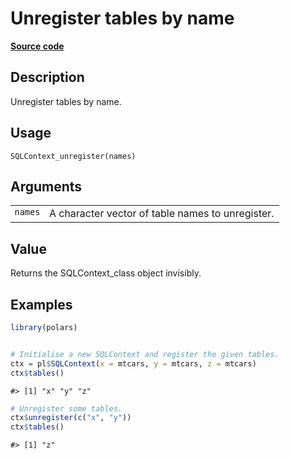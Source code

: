 

# Unregister tables by name

[**Source code**](https://github.com/pola-rs/r-polars/tree/97c09bc0a6fc3d166744dbddd037b49e8d8fc6c2/R/sql.R#L140)

## Description

Unregister tables by name.

## Usage

<pre><code class='language-R'>SQLContext_unregister(names)
</code></pre>

## Arguments

<table>
<tr>
<td style="white-space: nowrap; font-family: monospace; vertical-align: top">
<code id="SQLContext_unregister_:_names">names</code>
</td>
<td>
A character vector of table names to unregister.
</td>
</tr>
</table>

## Value

Returns the SQLContext_class object invisibly.

## Examples

``` r
library(polars)


# Initialise a new SQLContext and register the given tables.
ctx = pl$SQLContext(x = mtcars, y = mtcars, z = mtcars)
ctx$tables()
```

    #> [1] "x" "y" "z"

``` r
# Unregister some tables.
ctx$unregister(c("x", "y"))
ctx$tables()
```

    #> [1] "z"

